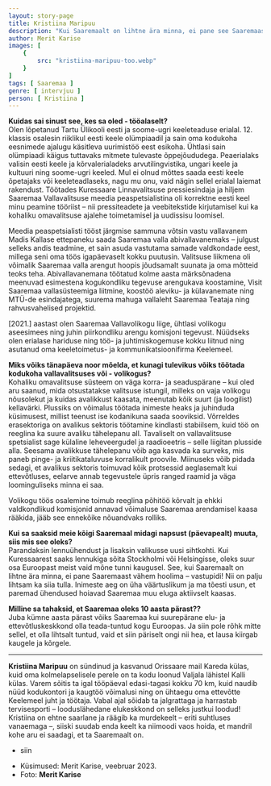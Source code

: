 ```yaml
---
layout: story-page
title: Kristiina Maripuu
description: "Kui Saaremaalt on lihtne ära minna, ei pane see Saaremaast vähem hoolima."
author: Merit Karise
images: [
    {
        src: "kristiina-maripuu-too.webp"
    }
]
tags: [ Saaremaa ]
genre: [ intervjuu ]
person: [ Kristiina ]
---
```


<!-- # {{$doc.title}} -->

**Kuidas sai sinust see, kes sa oled - tööalaselt?** \
Olen lõpetanud Tartu Ülikooli eesti ja soome-ugri keeleteaduse erialal. 12. klassis osalesin riiklikul eesti keele olümpiaadil ja sain oma kodukoha eesnimede ajalugu käsitleva uurimistöö eest esikoha. Ühtlasi sain olümpiaadi käigus tuttavaks mitmete tulevaste õppejõududega. Peaerialaks valisin eesti keele ja kõrvalerialadeks arvutilingvistika, ungari keele ja kultuuri ning soome-ugri keeled. Mul ei olnud mõttes saada eesti keele õpetajaks või keeleteadlaseks, nagu mu onu, vaid nägin sellel erialal laiemat rakendust. Töötades Kuressaare Linnavalitsuse pressiesindaja ja hiljem Saaremaa Vallavalitsuse meedia peaspetsialistina oli korrektne eesti keel minu peamine tööriist – nii pressiteadete ja veebitekstide kirjutamisel kui ka kohaliku omavalitsuse ajalehe toimetamisel ja uudissisu loomisel. 


Meedia peaspetsialisti tööst järgmise sammuna võtsin vastu vallavanem Madis Kallase ettepaneku saada Saaremaa valla abivallavanemaks – julgust selleks andis teadmine, et sain asuda vastutama samade valdkondade eest, millega seni oma töös igapäevaselt kokku puutusin. Valitsuse liikmena oli võimalik Saaremaa valla arengut hoopis jõudsamalt suunata ja oma mõtteid teoks teha. Abivallavanemana töötatud kolme aasta märksõnadena meenuvad esimestena kogukondliku tegevuse arengukava koostamine, Visit Saaremaa vallasüsteemiga liitmine, koostöö aleviku- ja külavanemate ning MTÜ-de esindajatega, suurema mahuga vallaleht Saaremaa Teataja ning rahvusvahelised projektid.


[2021.] aastast olen Saaremaa Vallavolikogu liige, ühtlasi volikogu aseesimees ning juhin piirkondliku arengu komisjoni tegevust. Nüüdseks olen erialase hariduse ning töö- ja juhtimiskogemuse kokku liitnud ning asutanud oma keeletoimetus- ja kommunikatsioonifirma Keelemeel. 

**Miks võiks tänapäeva noor mõelda, et kunagi tulevikus võiks töötada kodukoha vallavalitsuses või - volikogus?** \
Kohaliku omavalitsuse süsteem on väga korra- ja seaduspärane – kui oled aru saanud, mida otsustatakse valitsuse istungil, milleks on vaja volikogu nõusolekut ja kuidas avalikkust kaasata, meenutab kõik suurt (ja loogilist) kellavärki. Plussiks on võimalus töötada inimeste heaks ja juhinduda küsimusest, millist teenust ise kodanikuna saada sooviksid. Võrreldes erasektoriga on avalikus sektoris töötamine kindlasti stabiilsem, kuid töö on reeglina ka suure avaliku tähelepanu all. Tavaliselt on vallavalitsuse spetsialist sage külaline leheveergudel ja raadioeetris – selle liigitan plusside alla. Seesama avalikkuse tähelepanu võib aga kasvada ka surveks, mis paneb pinge- ja kriitikataluvuse korralikult proovile. Miinuseks võib pidada sedagi, et avalikus sektoris toimuvad kõik protsessid aeglasemalt kui ettevõtluses, eelarve annab tegevustele üpris ranged raamid ja väga loominguliseks minna ei saa. 

Volikogu töös osalemine toimub reeglina põhitöö kõrvalt ja ehkki valdkondlikud komisjonid annavad võimaluse Saaremaa arendamisel kaasa rääkida, jääb see ennekõike nõuandvaks rolliks.

**Kui sa saaksid meie kõigi Saaremaal midagi napsust (päevapealt) muuta, siis mis see oleks?** \
Parandaksin lennuühendust ja lisaksin valikusse uusi sihtkohti. Kui Kuressaarest saaks lennukiga sõita Stockholmi või Helsingisse, oleks suur osa Euroopast meist vaid mõne tunni kaugusel. See, kui Saaremaalt on lihtne ära minna, ei pane Saaremaast vähem hoolima – vastupidi! Nii on palju lihtsam ka siia tulla. Inimeste aeg on üha väärtuslikum ja ma tõesti usun, et paremad ühendused hoiavad Saaremaa muu eluga aktiivselt kaasas.


**Milline sa tahaksid, et Saaremaa oleks 10 aasta pärast??** \
Juba kümne aasta pärast võiks Saaremaa kui suurepärane elu- ja ettevõtluskeskkond olla teada-tuntud kogu Euroopas. Ja siin pole rõhk mitte sellel, et olla lihtsalt tuntud, vaid et siin päriselt ongi nii hea, et lausa kiirgab kaugele ja kõrgele.


* * *

**Kristiina Maripuu** on sündinud ja kasvanud Orissaare mail Kareda külas, kuid oma kolmelapselisele perele on ta kodu loonud Valjala lähistel Kalli külas. Varem sõitis ta igal tööpäeval edasi-tagasi kokku 70 km, kuid naudib nüüd kodukontori ja kaugtöö võimalusi ning on ühtaegu oma ettevõtte Keelemeel juht ja töötaja. Vabal ajal sõidab ta jalgrattaga ja harrastab tervisesporti – looduslähedane elukeskkond on selleks justkui loodud! Kristiina on ehtne saarlane ja räägib ka murdekeelt – eriti suhtluses vanaemaga –, siiski suudab enda keelt ka niimoodi vaos hoida, et mandril kohe aru ei saadagi, et ta Saaremaalt on.

<story-author :author="author"></story-author>

<details-wrapper summary="Mis mõtted tekkisid?">

- siin

</details-wrapper>

<details-wrapper summary="Allikad" class="text-sm" icon="icon-park-outline:document-folder">

- Küsimused: Merit Karise, veebruar 2023.
- Foto: **Merit Karise**

</details-wrapper>
